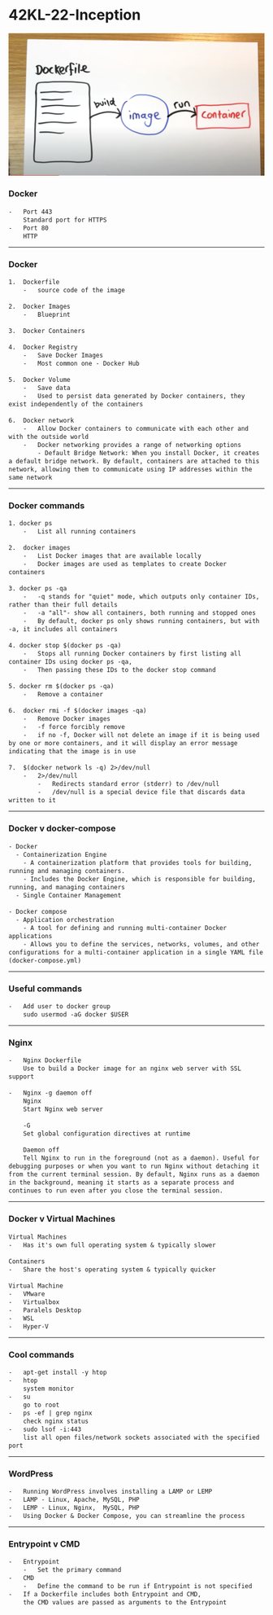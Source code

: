 
# 42KL-22-Inception

![Alt text](image.png)

### Docker
    -   Port 443
        Standard port for HTTPS
    -   Port 80
        HTTP
---
### Docker 

    1.  Dockerfile
        -   source code of the image

    2.  Docker Images
        -   Blueprint
  
    3.  Docker Containers
   
    4.  Docker Registry
        -   Save Docker Images
        -   Most common one - Docker Hub
   
    5.  Docker Volume
        -   Save data
        -   Used to persist data generated by Docker containers, they exist independently of the containers

    6.  Docker network
        -   Allow Docker containers to communicate with each other and with the outside world
        -   Docker networking provides a range of networking options
            - Default Bridge Network: When you install Docker, it creates a default bridge network. By default, containers are attached to this network, allowing them to communicate using IP addresses within the same network
____

### Docker commands
    1. docker ps
        -   List all running containers

    2.  docker images
        -   List Docker images that are available locally
        -   Docker images are used as templates to create Docker containers
  
    3. docker ps -qa
        -   -q stands for "quiet" mode, which outputs only container IDs, rather than their full details
        -   -a "all"- show all containers, both running and stopped ones
        -   By default, docker ps only shows running containers, but with -a, it includes all containers
  
    4. docker stop $(docker ps -qa)
        -   Stops all running Docker containers by first listing all container IDs using docker ps -qa,
        -   Then passing these IDs to the docker stop command
    
    5. docker rm $(docker ps -qa)
        -   Remove a container
    
    6.  docker rmi -f $(docker images -qa)
        -   Remove Docker images
        -   -f force forcibly remove
        -   if no -f, Docker will not delete an image if it is being used by one or more containers, and it will display an error message indicating that the image is in use
  
    7.  $(docker network ls -q) 2>/dev/null
        -   2>/dev/null
            -   Redirects standard error (stderr) to /dev/null
            -   /dev/null is a special device file that discards data written to it

___

### Docker v docker-compose
    - Docker
      - Containerization Engine
        - A containerization platform that provides tools for building, running and managing containers. 
        - Includes the Docker Engine, which is responsible for building, running, and managing containers
      - Single Container Management

    - Docker compose
      - Application orchestration
        - A tool for defining and running multi-container Docker applications
        - Allows you to define the services, networks, volumes, and other configurations for a multi-container application in a single YAML file (docker-compose.yml)
___

### Useful commands

    -   Add user to docker group
        sudo usermod -aG docker $USER

___

### Nginx

    -   Nginx Dockerfile
        Use to build a Docker image for an nginx web server with SSL support

    -   Nginx -g daemon off
        Nginx
        Start Nginx web server

        -G
        Set global configuration directives at runtime
        
        Daemon off
        Tell Nginx to run in the foreground (not as a daemon). Useful for debugging purposes or when you want to run Nginx without detaching it from the current terminal session. By default, Nginx runs as a daemon in the background, meaning it starts as a separate process and continues to run even after you close the terminal session.     
___

### Docker v Virtual Machines

    Virtual Machines
    -   Has it's own full operating system & typically slower

    Containers
    -   Share the host's operating system & typically quicker

    Virtual Machine
    -   VMware
    -   Virtualbox
    -   Paralels Desktop
    -   WSL
    -   Hyper-V

___

### Cool commands

    -   apt-get install -y htop
    -   htop
        system monitor
    -   su 
        go to root
    -   ps -ef | grep nginx 
        check nginx status
    -   sudo lsof -i:443
        list all open files/network sockets associated with the specified port
  
____

### WordPress

    -   Running WordPress involves installing a LAMP or LEMP
    -   LAMP - Linux, Apache, MySQL, PHP
    -   LEMP - Linux, Nginx,  MySQL, PHP 
    -   Using Docker & Docker Compose, you can streamline the process

___

### Entrypoint v CMD

    -   Entrypoint
        -   Set the primary command
    -   CMD
        -   Define the command to be run if Entrypoint is not specified
    -   If a Dockerfile includes both Entrypoint and CMD, 
        the CMD values are passed as arguments to the Entrypoint
